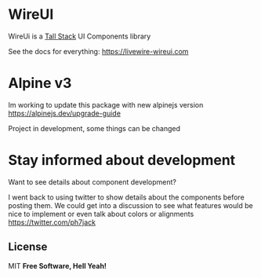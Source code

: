 # WireUI

WireUi is a [Tall Stack] UI Components library

See the docs for everything: https://livewire-wireui.com


# Alpine v3
Im working to update this package with new alpinejs version
https://alpinejs.dev/upgrade-guide


Project in development, some things can be changed


# Stay informed about development
Want to see details about component development?

I went back to using twitter to show details about the components before posting them. We could get into a discussion to see what features would be nice to implement or even talk about colors or alignments
https://twitter.com/ph7jack

## License

MIT
**Free Software, Hell Yeah!**

[tall stack]: https://tallstack.dev
